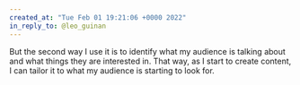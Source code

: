 ```yaml
---
created_at: "Tue Feb 01 19:21:06 +0000 2022"
in_reply_to: @leo_guinan
---
```


But the second way I use it is to identify what my audience is talking about and what things they are interested in. That way, as I start to create content, I can tailor it to what my audience is starting to look for.